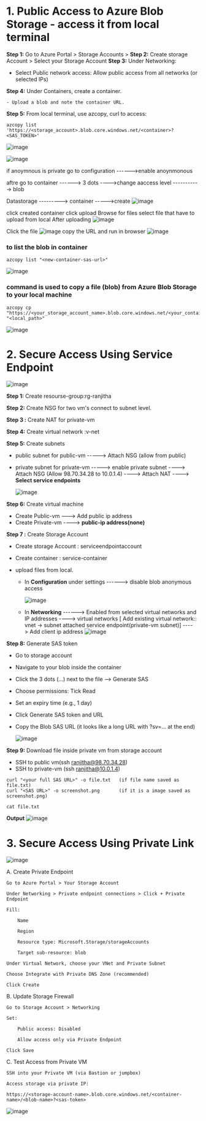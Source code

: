 


# 1. Public Access to Azure Blob Storage - access it from local terminal


**Step 1:** Go to Azure Portal > Storage Accounts > 
**Step 2:** Create storage Account > Select your Storage Account
**Step 3:** Under Networking:
   
   - Select Public network access: Allow public access from all networks (or selected IPs)

**Step 4:** Under Containers, create a container.

    - Upload a blob and note the container URL.

**Step 5:** From local terminal, use azcopy, curl to access:
```
azcopy list 'https://<storage_account>.blob.core.windows.net/<container>?<SAS_TOKEN>'
```
![image](https://github.com/user-attachments/assets/f5a37ad9-9cf4-4d1d-a8b3-854fefe68022)

![image](https://github.com/user-attachments/assets/2d4725d2-d38d-4e0d-bcd1-7ccb2aa3353a)

if anoymnous is private go to configuration ------>enable anoynmonous 

aftre go to container ------> 3 dots ---->change aaccess level -----------> blob

Datastorage   ---------> container ----->create
![image](https://github.com/user-attachments/assets/1eb24987-3774-4c78-ae0a-acc31c75c100)

click created container
click upload
Browse for files
select file that have to upload from local
After uploading
![image](https://github.com/user-attachments/assets/b4407a9c-94bc-4e2d-9699-7f005535cb99)

Click the file
![image](https://github.com/user-attachments/assets/a434df01-034d-49ef-bc79-20825318ccc8)
copy the URL and run in browser
![image](https://github.com/user-attachments/assets/13219fc7-cd2a-469a-8b65-974b39f2faef)


### to list the blob in container
```
azcopy list "<new-container-sas-url>"
```
![image](https://github.com/user-attachments/assets/95dfa576-dd68-4871-80aa-8a2dd8ac1f1f)

### command is used to copy a file (blob) from Azure Blob Storage to your local machine
```
azcopy cp "https://<your_storage_account_name>.blob.core.windows.net/<your_container_name>/<blob_name>" "<local_path>"
```

![image](https://github.com/user-attachments/assets/e834a279-00e1-4112-aba6-4aac6be2c7ce)


# 2. Secure Access Using Service Endpoint

![image](https://github.com/user-attachments/assets/ea526e4a-d6aa-447d-8954-1b1439fbc357)


**Step 1:** Create resourse-group:rg-ranjitha

**Step 2:** Create NSG for two vm's connect to subnet level.

**Step 3 :** Create NAT for private-vm

**Step 4:** Create virtual network :v-net

**Step 5:** Create subnets

  - public subnet for public-vm -----> Attach NSG (allow from public)
  - private subnet for private-vm -----> enable private subnet ----> Attach NSG (Allow 98.70.34.28 to 10.0.1.4) ----> Attach NAT ----> **Select service endpoints**

    ![image](https://github.com/user-attachments/assets/a6953692-452b-4198-a986-f1692ea4afd2)

**Step 6:** Create virtual machine

  - Create Public-vm ---> Add public ip address
  - Create Private-vm ----> **public-ip address(none)**

**Step 7 :** Create Storage Account

 - Create storage Account : serviceendpointaccount
 - Create container : service-container
 - upload files from local.

   - In **Configuration** under settings ------> disable blob anonymous access

       ![image](https://github.com/user-attachments/assets/14bf4138-015c-4672-a587-8725995d6c6b)

    - In **Networking** ------> Enabled from selected virtual networks and IP addresses ----> virtual networks [ Add existing virtual network:: vnet -> subnet attached service endpoint(private-vm subnet)]            ---->  Add client ip address
     ![image](https://github.com/user-attachments/assets/a36fdf31-8c0a-4a20-872f-e16d39279053)

**Step 8:** Generate SAS token

  - Go to storage account

- Navigate to your blob inside the container

- Click the 3 dots (...) next to the file --> Generate SAS

- Choose permissions: Tick Read

- Set an expiry time (e.g., 1 day)

- Click Generate SAS token and URL

- Copy the Blob SAS URL (it looks like a long URL with ?sv=... at the end)

  ![image](https://github.com/user-attachments/assets/07449fa9-3c38-4fad-b03e-62a3a695efdb)

**Step 9:** Download file inside private vm from storage account

- SSH to public vm(ssh ranjitha@98.70.34.28)
- SSH to private-vm (ssh ranjitha@10.0.1.4)
```
curl "<your full SAS URL>" -o file.txt   (if file name saved as file.txt)
curl "<SAS URL>" -o screenshot.png       (if it is a image saved as screenshot.png)
```
```
cat file.txt
```
**Output**
![image](https://github.com/user-attachments/assets/b791eb7e-a690-4f70-9b05-8c2176f8fc96)


# 3. Secure Access Using Private Link

 ![image](https://github.com/user-attachments/assets/b6137990-d4ad-4e14-bec9-e87ed1bc994f)


A. Create Private Endpoint

    Go to Azure Portal > Your Storage Account

    Under Networking > Private endpoint connections > Click + Private Endpoint

    Fill:

        Name

        Region

        Resource type: Microsoft.Storage/storageAccounts

        Target sub-resource: blob

    Under Virtual Network, choose your VNet and Private Subnet

    Choose Integrate with Private DNS Zone (recommended)

    Click Create

B. Update Storage Firewall

    Go to Storage Account > Networking

    Set:

        Public access: Disabled

        Allow access only via Private Endpoint

    Click Save

C. Test Access from Private VM

    SSH into your Private VM (via Bastion or jumpbox)

    Access storage via private IP:



























```
https://<storage-account-name>.blob.core.windows.net/<container-name>/<blob-name>?<sas-token>
```


![image](https://github.com/user-attachments/assets/4d9d93c7-65bc-49f9-a3c7-21f65bc23616)

